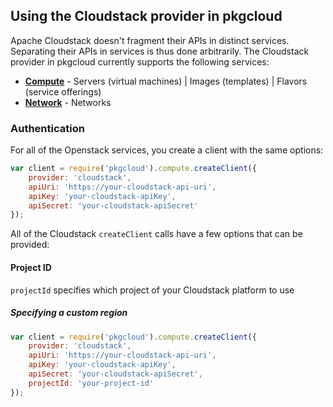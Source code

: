 ## Using the Cloudstack provider in pkgcloud

Apache Cloudstack doesn't fragment their APIs in distinct services. Separating their APIs in services is thus done arbitrarily.
The Cloudstack provider in pkgcloud currently supports the following services:

* [**Compute**](compute.md) - Servers (virtual machines) | Images (templates) | Flavors (service offerings)
* [**Network**](network.md) - Networks

### Authentication

For all of the Openstack services, you create a client with the same options:

```Javascript
var client = require('pkgcloud').compute.createClient({
    provider: 'cloudstack',
    apiUri: 'https://your-cloudstack-api-uri',
    apiKey: 'your-cloudstack-apiKey',
    apiSecret: 'your-cloudstack-apiSecret'
});
```

All of the Cloudstack `createClient` calls have a few options that can be provided:

#### Project ID

`projectId` specifies which project of your Cloudstack platform to use

##### Specifying a custom region

```Javascript
var client = require('pkgcloud').compute.createClient({
    provider: 'cloudstack',
    apiUri: 'https://your-cloudstack-api-uri',
    apiKey: 'your-cloudstack-apiKey',
    apiSecret: 'your-cloudstack-apiSecret',
    projectId: 'your-project-id'
});
```
